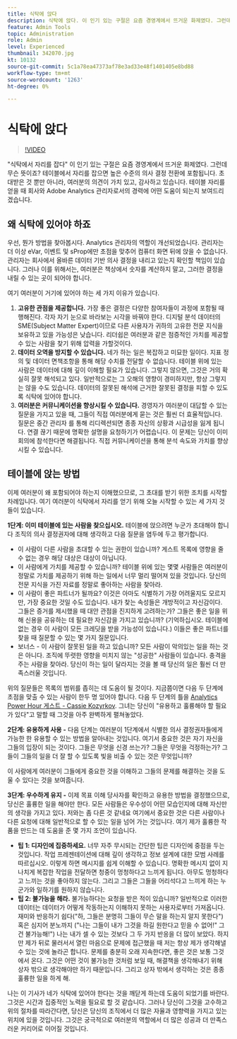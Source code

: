 ```yaml
---
title: 식탁에 앉다
description: 식탁에 앉다. 이 인기 있는 구절은 요즘 경영계에서 뜨거운 화제였다. 그런데 무슨 뜻이죠? 테이블에서 자리를 잡으면 높은 수준의 의사 결정 전환에 포함됩니다. 초대받은 것 뿐만 아니라, 여러분의 의견이 가치 있고, 감사하고 있습니다. 테이블 자리를 얻을 때 회사와 Adobe Analytics 관리자로서의 경력에 어떤 도움이 되는지 보여드리겠습니다.
feature: Admin Tools
topic: Administration
role: Admin
level: Experienced
thumbnail: 342070.jpg
kt: 10132
source-git-commit: 5c1a78ea47373af78e3ad33e48f1401405e8bd88
workflow-type: tm+mt
source-wordcount: '1263'
ht-degree: 0%

---
```



# 식탁에 앉다

>[!VIDEO](https://video.tv.adobe.com/v/342070/?quality=12&learn=on)

&quot;식탁에서 자리를 잡다&quot; 이 인기 있는 구절은 요즘 경영계에서 뜨거운 화제였다. 그런데 무슨 뜻이죠? 테이블에서 자리를 잡으면 높은 수준의 의사 결정 전환에 포함됩니다. 초대받은 것 뿐만 아니라, 여러분의 의견이 가치 있고, 감사하고 있습니다. 테이블 자리를 얻을 때 회사와 Adobe Analytics 관리자로서의 경력에 어떤 도움이 되는지 보여드리겠습니다.

## 왜 식탁에 있어야 하죠

우선, 뭔가 방법을 찾아봅시다. Analytics 관리자의 역할이 개선되었습니다. 관리자는 더 이상 eVar, 이벤트 및 sProp에만 초점을 맞추어 컴퓨터 화면 뒤에 앉을 수 없습니다. 관리자는 회사에서 올바른 데이터 기반 의사 결정을 내리고 있는지 확인할 책임이 있습니다. 그러나 이를 위해서는, 여러분은 책상에서 숫자를 계산하지 말고, 그러한 결정을 내릴 수 있는 곳이 되어야 합니다.

여기 여러분이 거기에 있어야 하는 세 가지 이유가 있습니다.

1. **고유한 관점을 제공합니다.** 가장 좋은 결정은 다양한 참여자들이 과정에 포함될 때 행해진다. 각자 자기 눈으로 바라보는 시각을 바꿔야 한다. 디지털 분석 데이터의 SME(Subject Matter Expert)이므로 다른 사용자가 귀하의 고유한 전문 지식을 보유하고 있을 가능성은 낮습니다. 리더쉽은 여러분과 같은 점증적인 가치를 제공할 수 있는 사람을 찾기 위해 압력을 가할것이다.
1. **데이터 오역을 방지할 수 있습니다.** 네가 하는 일은 복잡하고 미묘한 일이다. 지표 정의 및 데이터 면책조항을 통해 해당 수치를 전달할 수 없습니다. 테이블 위에 있는 사람은 데이터에 대해 깊이 이해할 필요가 있습니다. 그렇지 않으면, 그것은 거의 확실히 잘못 해석되고 있다. 일반적으로는 그 오해의 영향이 경미하지만, 항상 그렇지는 않을 수도 있습니다. 데이터의 잘못된 해석에 근거한 잘못된 결정을 피할 수 있도록 식탁에 있어야 합니다.
1. **여러분은 커뮤니케이션을 향상시킬 수 있습니다.** 경영자가 여러분이 대답할 수 있는 질문을 가지고 있을 때, 그들이 직접 여러분에게 묻는 것은 훨씬 더 효율적입니다. 질문은 중간 관리자 를 통해 리디렉션되면 종종 자신의 상황과 시급성을 잃게 됩니다. 연결 끊기 때문에 명확한 설명을 요청하기가 어렵습니다. 이 문제는 당신이 이미 회의에 참석한다면 해결됩니다. 직접 커뮤니케이션을 통해 분석 속도와 가치를 향상시킬 수 있습니다.

## 테이블에 앉는 방법

이제 여러분이 왜 포함되어야 하는지 이해했으므로, 그 초대를 받기 위한 조치를 시작할 차례입니다. 여기 여러분이 식탁에서 자리를 얻기 위해 오늘 시작할 수 있는 세 가지 것들이 있습니다.

**1단계: 이미 테이블에 있는 사람을 찾으십시오.** 테이블에 앉으려면 누군가 초대해야 합니다 조직의 의사 결정권자에 대해 생각하고 다음 질문을 염두에 두고 평가합니다.

* 이 사람이 다른 사람을 초대할 수 있는 권한이 있습니까? 게스트 목록에 영향을 줄 수 없는 경우 해당 대상은 대상이 아닙니다.
* 이 사람에게 가치를 제공할 수 있습니까? 테이블 위에 있는 몇몇 사람들은 여러분이 정말로 가치를 제공하기 위해 하는 일에서 너무 멀리 떨어져 있을 것입니다. 당신의 전문 지식을 가진 자료를 정말로 좋아하는 사람을 찾아라.
* 이 사람이 좋은 파트너가 될까요? 이것은 아마도 식별하기 가장 어려울지도 모르지만, 가장 중요한 것일 수도 있습니다. 내가 찾는 속성들은 개방적이고 자신감이다. 그들은 증거를 제시했을 때 대안 관점을 진지하게 고려하는가? 그들은 좋은 일을 위해 신용을 공유하는 데 필요한 자신감을 가지고 있습니까? (기억하십시오. 테이블에 없는 경우 이 사람이 모든 크레딧을 받을 가능성이 있습니다.) 이들은 좋은 파트너를 찾을 때 질문할 수 있는 몇 가지 질문입니다.
* 보너스 - 이 사람이 잘못된 일을 하고 있습니까? 모든 사람이 악의있는 일을 하는 것은 아니다. 조직에 뚜렷한 영향을 미치지 않는 &quot;성공한&quot; 사람들이 있습니다. 충격을 주는 사람을 찾아라. 당신이 하는 일이 달라지는 것을 볼 때 당신의 일은 훨씬 더 만족스러울 것입니다.

위의 질문들은 목록의 범위를 좁히는 데 도움이 될 것이다. 지금쯤이면 다음 두 단계에 초점을 맞출 수 있는 사람이 한두 명 있어야 합니다. 다음 두 단계의 틀을 [Analytics Power Hour 게스트 - Cassie Kozyrkov](https://analyticshour.io/2021/12/14/182-making-better-decisions-and-being-useful-with-cassie-kozyrkov/). 그녀는 당신이 &quot;유용하고 훌륭해야 할 필요가 있다&quot;고 말할 때 그것을 아주 완벽하게 펼쳐놓았다.

**2단계: 유용하게 사용 -** 다음 단계는 여러분이 1단계에서 식별한 의사 결정권자들에게 가능한 한 유용할 수 있는 방법을 알아내는 것입니다. 여기서 중요한 것은 자기 자신을 그들의 입장이 되는 것이다. 그들은 무엇을 신경 쓰는가? 그들은 무엇을 걱정하는가? 그들이 그들의 일을 더 잘 할 수 있도록 빛을 비출 수 있는 것은 무엇입니까?

이 사람에게 여러분이 그들에게 중요한 것을 이해하고 그들의 문제를 해결하는 것을 도울 수 있다는 것을 보여줍니다.

**3단계: 우수하게 유지 -** 이제 목표 이해 당사자를 확인하고 유용한 방법을 결정했으므로, 당신은 훌륭한 일을 해야만 한다. 모든 사람들은 우수성이 어떤 모습인지에 대해 자신만의 생각을 가지고 있다. 저와는 좀 다른 것 같네요 여기에서 중요한 것은 다른 사람이나 다른 요청에 대해 일반적으로 할 수 있는 일을 넘어 가는 것입니다. 여기 제가 훌륭한 작품을 만드는 데 도움을 준 몇 가지 조언이 있습니다.

* **팁 1: 디자인에 집중하세요.** 너무 자주 무시되는 간단한 팁은 디자인에 중점을 두는 것입니다. 작업 프레젠테이션에 대해 깊이 생각하고 정보 설계에 대한 모범 사례를 따르십시오. 이렇게 하면 메시지를 쉽게 이해할 수 있습니다. 명확한 메시지 없이 지나치게 복잡한 작업을 전달하면 청중이 멍청하다고 느끼게 됩니다. 아무도 멍청하다고 느끼는 것을 좋아하지 않는다. 그리고 그들은 그들을 어리석다고 느끼게 하는 누군가와 일하기를 원하지 않습니다.
* **팁 2: 불가능을 해라.** 불가능하다는 요청을 받은 적이 있습니까? 일반적으로 이러한 데이터는 데이터가 어떻게 작동하는지 이해하지 못하는 사용자로부터 가져옵니다. 재미와 반응하기 쉽다(&quot;하, 그들은 분명히 그들이 무슨 말을 하는지 알지 못한다&quot;) 혹은 심지어 분노까지 (&quot;나는 그들이 내가 그것을 하길 원한다고 믿을 수 없어!&quot; 그건 불가능해!&quot;) 나는 내가 셀 수 있는 것보다 그 두 가지 반응을 더 많이 보았다. 하지만 제가 뒤로 물러서서 열린 마음으로 문제에 접근했을 때 저는 항상 제가 생각해낼 수 있는 것에 놀라곤 합니다. 문제를 충분히 오래 지속한다면, 좋은 것은 보통 그것에서 온다. 그것은 어떤 것이 불가능한 것처럼 보일 때, 해결책을 생각해내기 위해 상자 밖으로 생각해야만 하기 때문입니다. 그리고 상자 밖에서 생각하는 것은 종종 훌륭한 일을 하게 해.

나는 이 기사가 네가 식탁에 있어야 한다는 것을 깨닫게 하는데 도움이 되었기를 바란다. 그것은 시간과 집중적인 노력을 필요로 할 것 같습니다. 그러나 당신이 그것을 고수하고 위의 절차를 따라간다면, 당신은 당신의 조직에서 더 많은 자율과 영향력을 가지고 있는 위치에 있을 것입니다. 그것은 궁극적으로 여러분의 역할에서 더 많은 성공과 더 만족스러운 커리어로 이어질 것입니다.
